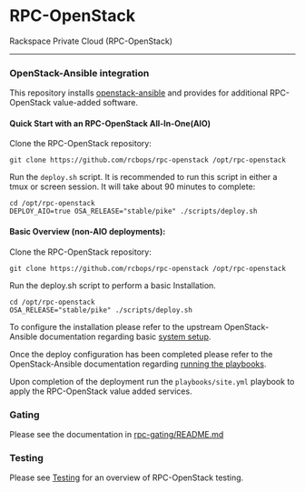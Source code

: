 # RPC-OpenStack

Rackspace Private Cloud (RPC-OpenStack)

----

### OpenStack-Ansible integration

This repository installs
[openstack-ansible](https://github.com/openstack/openstack-ansible)
and provides for additional RPC-OpenStack value-added software.

#### Quick Start with an RPC-OpenStack All-In-One(AIO)

Clone the RPC-OpenStack repository:

``` shell
git clone https://github.com/rcbops/rpc-openstack /opt/rpc-openstack
```

Run the ``deploy.sh`` script. It is recommended to run this script in either
a tmux or screen session. It will take about 90 minutes to complete:

``` shell
cd /opt/rpc-openstack
DEPLOY_AIO=true OSA_RELEASE="stable/pike" ./scripts/deploy.sh
```

#### Basic Overview (non-AIO deployments):

Clone the RPC-OpenStack repository:

``` shell
git clone https://github.com/rcbops/rpc-openstack /opt/rpc-openstack
```

Run the deploy.sh script to perform a basic Installation.

``` shell
cd /opt/rpc-openstack
OSA_RELEASE="stable/pike" ./scripts/deploy.sh
```

To configure the installation please refer to the upstream OpenStack-Ansible
documentation regarding basic [system setup](https://docs.openstack.org/project-deploy-guide/openstack-ansible/pike/configure.html).

Once the deploy configuration has been completed please refer to the
OpenStack-Ansible documentation regarding [running the playbooks](https://docs.openstack.org/project-deploy-guide/openstack-ansible/pike/run-playbooks.html).

Upon completion of the deployment run the `playbooks/site.yml` playbook to apply
the RPC-OpenStack value added services.

### Gating

Please see the documentation in [rpc-gating/README.md](https://github.com/rcbops/rpc-gating/blob/master/README.md)

### Testing

Please see [Testing](Testing.md) for an overview of RPC-OpenStack testing.
